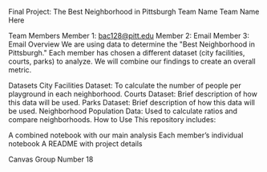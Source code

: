 Final Project: The Best Neighborhood in Pittsburgh
Team Name
Team Name Here

Team Members
Member 1: bac128@pitt.edu
Member 2: Email 
Member 3: Email 
Overview
We are using data to determine the "Best Neighborhood in Pittsburgh." Each member has chosen a different dataset (city facilities, courts, parks) to analyze. We will combine our findings to create an overall metric.

Datasets
City Facilities Dataset: To calculate the number of people per playground in each neighborhood.
Courts Dataset: Brief description of how this data will be used.
Parks Dataset: Brief description of how this data will be used.
Neighborhood Population Data: Used to calculate ratios and compare neighborhoods.
How to Use
This repository includes:

A combined notebook with our main analysis
Each member’s individual notebook
A README with project details

Canvas Group Number 18